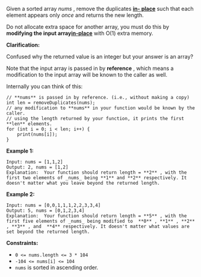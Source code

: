 Given a sorted array _nums_ , remove the duplicates [**in-
place**](https://en.wikipedia.org/wiki/In-place_algorithm) such that each
element appears only _once_ and returns the new length.

Do not allocate extra space for another array, you must do this by **modifying
the input array[in-place](https://en.wikipedia.org/wiki/In-place_algorithm)**
with O(1) extra memory.

**Clarification:**

Confused why the returned value is an integer but your answer is an array?

Note that the input array is passed in by **reference** , which means a
modification to the input array will be known to the caller as well.

Internally you can think of this:

    
    
    // **nums** is passed in by reference. (i.e., without making a copy)
    int len = removeDuplicates(nums);
    // any modification to **nums** in your function would be known by the caller.
    // using the length returned by your function, it prints the first **len** elements.
    for (int i = 0; i < len; i++) {
        print(nums[i]);
    }



**Example 1:**

    
    
    Input: nums = [1,1,2]
    Output: 2, nums = [1,2]
    Explanation:  Your function should return length = **2** , with the first two elements of _nums_ being **1** and **2** respectively. It doesn't matter what you leave beyond the returned length.
    

**Example 2:**

    
    
    Input: nums = [0,0,1,1,1,2,2,3,3,4]
    Output: 5, nums = [0,1,2,3,4]
    Explanation:  Your function should return length = **5** , with the first five elements of _nums_ being modified to  **0** , **1** , **2** , **3** , and  **4** respectively. It doesn't matter what values are set beyond the returned length.
    



**Constraints:**

  * `0 <= nums.length <= 3 * 104`
  * `-104 <= nums[i] <= 104`
  * `nums` is sorted in ascending order.

